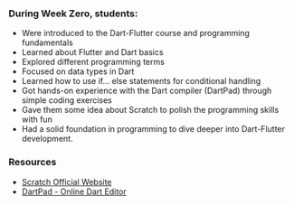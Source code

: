
### During Week Zero, students:

- Were introduced to the Dart-Flutter course and programming fundamentals
- Learned about Flutter and Dart basics
- Explored different programming terms
- Focused on data types in Dart
- Learned how to use if... else statements for conditional handling
- Got hands-on experience with the Dart compiler (DartPad) through simple coding exercises
- Gave them some idea about Scratch to polish the programming skills with fun
- Had a solid foundation in programming to dive deeper into Dart-Flutter development.

### Resources

- [Scratch Official Website](https://scratch.mit.edu)
- [DartPad - Online Dart Editor](https://dartpad.dev)

